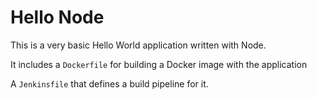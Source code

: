 # Hello Node
This is a very basic Hello World application written with Node.

It includes a `Dockerfile` for building a Docker image with the application

A `Jenkinsfile` that defines a build pipeline for it. 

